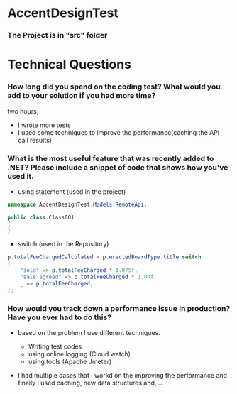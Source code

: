 # AccentDesignTest

### The Project is in "src" folder

# Technical Questions

### How long did you spend on the coding test? What would you add to your solution if you had more time?

two hours,

- I wrote more tests
- I used some techniques to improve the performance(caching the API call results)

### What is the most useful feature that was recently added to .NET? Please include a snippet of code that shows how you've used it.

- using statement (used in the project)

```cs
namespace AccentDesignTest.Models.RemoteApi;

public class Class001
{
}
```

- switch (used in the Repository)

```cs
p.totalFeeChargedCalculated = p.erectedBoardType.title switch
{
    "sold" => p.totalFeeCharged * 1.075f,
    "sale agreed" => p.totalFeeCharged * 1.04f,
    _ => p.totalFeeCharged,
};
```

### How would you track down a performance issue in production? Have you ever had to do this?

- based on the problem I use different techniques.

  - Writing test codes
  - using online logging (Cloud watch)
  - using tools (Apache Jmeter)

- I had multiple cases that I workd on the improving the performance and finally I used caching, new data structures and, ...
